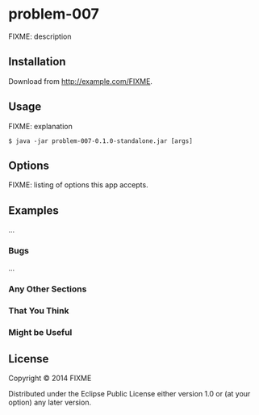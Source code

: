 # problem-007

FIXME: description

## Installation

Download from http://example.com/FIXME.

## Usage

FIXME: explanation

    $ java -jar problem-007-0.1.0-standalone.jar [args]

## Options

FIXME: listing of options this app accepts.

## Examples

...

### Bugs

...

### Any Other Sections
### That You Think
### Might be Useful

## License

Copyright © 2014 FIXME

Distributed under the Eclipse Public License either version 1.0 or (at
your option) any later version.
